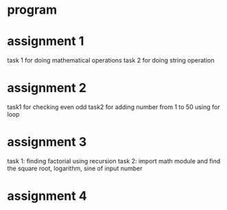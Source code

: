# program
# assignment 1
task 1 for doing mathematical operations
task 2 for doing string operation
# assignment 2
task1 for checking even odd
task2 for adding number from 1 to 50 using for loop
# assignment 3
task 1: finding factorial using recursion 
task 2: import math module and find the square root, logarithm, sine of input number
# assignment 4
